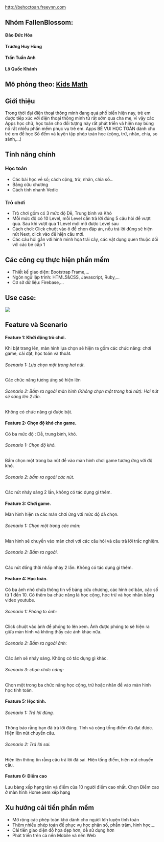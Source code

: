 ﻿http://behoctoan.freevnn.com

## Nhóm FallenBlossom:
 
 
  #### Đào Đức Hòa
  #### Trương Huy Hùng
   #### Trần Tuấn Anh
  #### Lô Quốc Khánh
  
## Mô phỏng theo: [Kids Math](https://play.google.com/store/apps/details?id=kids.math.mathforkids&hl=vi)

## Giới thiệu
  Trong thời đại điện thoại thông minh đang quá phổ biến hiện nay, trẻ em được tiếp xúc với điện thoại thông minh từ rất sớm qua cha mẹ,
  vì vậy các Apps học chữ, học toán cho đối tượng này rất phát triển và hiện nay bùng nổ rất nhiều phần mềm phục vụ trẻ em.
  Apps BÉ VUI HỌC TOÁN dành cho trẻ em để học Số đếm và luyện tập phép toán học (cộng, trừ, nhân, chia, so sánh,...)

## Tính năng chính 
### Học toán
  - Các bài học về số; cách cộng, trừ, nhân, chia số...
  - Bảng cửu chương
  - Cách tính nhanh Vedic

### Trò chơi
  - Trò chơi gồm có 3 mức độ Dễ, Trung bình và Khó
  - Mỗi mức độ có 10 Level, mỗi Level cần trả lời đúng 5 câu hỏi để vượt qua. Sau khi vượt qua 1 Level mới mở được Level sau
  - Cách chơi: Click chuột vào ô để chọn đáp án, nếu trả lời đúng sẽ hiện nút Next, click vào để hiện câu mới.
  - Các câu hỏi gắn với hình minh họa trái cây, các vật dụng quen thuộc đối với các bé cấp 1
## Các công cụ thực hiện phần mềm 
   - Thiết kế giao diện: Bootstrap Frame,...
   - Ngôn ngữ lập trình: HTML5&CSS, Javascript, Ruby,...
   - Cơ sở dữ liệu: Firebase,...

## Use case: 
<img src="http://i.imgur.com/7K0ha4X.jpg">

## Feature và Scenario
#### Feature 1: Khởi động trò chơi.
Khi bật trang lên, màn hình lựa chọn sẽ hiện ra gồm các chức năng: chơi game, cài đặt, học toán và thoát.
###### Scenario 1: Lựa chọn một trong hai nút.
Các chức năng tương ứng sẽ hiện lên
###### Scenario 2: Bấm ra ngoài màn hình (Không chọn một trong hai nút): Hai nút sẽ sáng lên 2 lần.
Không có chức năng gì được bật.
#### Feature 2: Chọn độ khó cho game.
Có ba mức độ : Dễ, trung bình, khó.
###### Scenario 1: Chọn độ khó.
Bấm chọn một trong ba nút để vào màn hình chơi game tương ứng với độ khó.
###### Scenario 2: bấm ra ngoài các nút.
Các nút nháy sáng 2 lần, không có tác dụng gì thêm.
#### Feature 3:  Chơi game. 
Màn hình hiện ra các màn chơi ứng với mức độ đã chọn.
###### Scenario 1: Chọn một trong các màn:
Màn hình sẽ chuyển vào màn chơi với các câu hỏi và câu trả lời trắc nghiệm.
###### Scenario 2: Bấm ra ngoài.
Các nút đồng thời nhấp nháy 2 lần.
Không có tác dụng gì thêm.
#### Feature 4: Học toán.
 Có ba ảnh nhỏ chứa thông tin về bảng cửu chương, các hình cơ bản, các số từ 1 đến 10.
Có thêm ba chức năng là học cộng, học trừ và học nhân bằng video youtube.
###### Scenario 1: Phóng to ảnh:
Click chuột vào ảnh để phóng to lên xem.
Ảnh được phóng to sẽ hiện ra giữa màn hình và không thấy các ảnh khác nữa.
###### Scenario 2: Bấm ra ngoài ảnh: 
Các ảnh sẽ nháy sáng.
Không có tác dụng gì khác.
###### Scenario 3: chọn chức năng: 
Chọn một trong ba chức năng học cộng, trừ hoặc nhân để vào màn hình học tính toán.
#### Feature 5:  Học tính.
###### Scenario 1: Trả lời đúng.
Thông báo rằng bạn đã trả lời đúng.
Tính và cộng tổng điểm đã đạt được.
Hiện lên nút chuyển câu.
###### Scenario 2: Trả lời sai.
Hiện lên thông tin rằng câu trả lời đã sai.
Hiện tổng điểm, hiện nút chuyển câu.
#### Feature 6: Điểm cao
 Lưu bảng xếp hạng tên và điểm của 10 người điểm cao nhất.
Chọn Điểm cao ở màn hình Home xem xếp hạng

## Xu hướng cải tiến phần mềm
   - Mở rộng các phép toán khó dành cho người lớn luyện tính toán
   - Thêm nhiều phép toán để phục vụ học phân số, phần trăm, hình học,...
   - Cải tiến giao diện đồ họa đẹp hơn, dễ sử dụng hơn
   - Phát triển trên cả nền Mobile và nền Web
